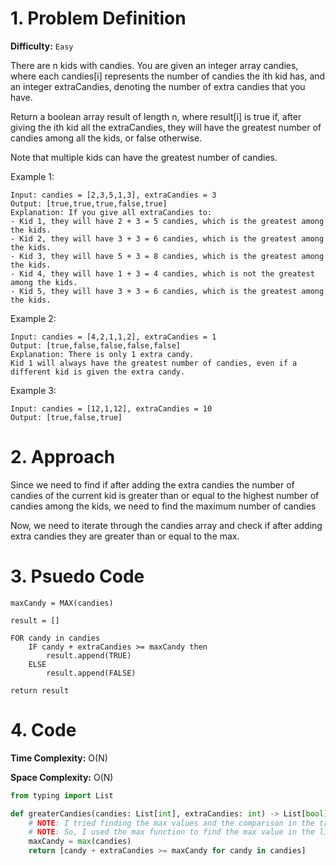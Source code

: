 # 1. Problem Definition

**Difficulty:** `Easy`

There are n kids with candies. You are given an integer array candies, where each candies[i] represents the number of candies the ith kid has, and an integer extraCandies, denoting the number of extra candies that you have.

Return a boolean array result of length n, where result[i] is true if, after giving the ith kid all the extraCandies, they will have the greatest number of candies among all the kids, or false otherwise.

Note that multiple kids can have the greatest number of candies.

 

Example 1:

```
Input: candies = [2,3,5,1,3], extraCandies = 3
Output: [true,true,true,false,true] 
Explanation: If you give all extraCandies to:
- Kid 1, they will have 2 + 3 = 5 candies, which is the greatest among the kids.
- Kid 2, they will have 3 + 3 = 6 candies, which is the greatest among the kids.
- Kid 3, they will have 5 + 3 = 8 candies, which is the greatest among the kids.
- Kid 4, they will have 1 + 3 = 4 candies, which is not the greatest among the kids.
- Kid 5, they will have 3 + 3 = 6 candies, which is the greatest among the kids.
```

Example 2:

```
Input: candies = [4,2,1,1,2], extraCandies = 1
Output: [true,false,false,false,false] 
Explanation: There is only 1 extra candy.
Kid 1 will always have the greatest number of candies, even if a different kid is given the extra candy.
```

Example 3:

```
Input: candies = [12,1,12], extraCandies = 10
Output: [true,false,true]
```

# 2. Approach

Since we need to find if after adding the extra candies the number of candies of the current kid is greater than or equal to the highest number of candies among the kids, we need to find the maximum number of candies

Now, we need to iterate through the candies array and check if after adding extra candies they are greater than or equal to the max.

# 3. Psuedo Code

```
maxCandy = MAX(candies)

result = []

FOR candy in candies
    IF candy + extraCandies >= maxCandy then
        result.append(TRUE)
    ELSE
        result.append(FALSE)

return result
```

# 4. Code

**Time Complexity:** O(N)

**Space Complexity:** O(N)

```python
from typing import List

def greaterCandies(candies: List[int], extraCandies: int) -> List[bool]:
    # NOTE: I tried finding the max values and the comparison in the traditional way but it was taking too long to run.
    # NOTE: So, I used the max function to find the max value in the list and then compared the values in the list with the max value in a single line.
    maxCandy = max(candies)
    return [candy + extraCandies >= maxCandy for candy in candies]
```